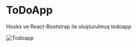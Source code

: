 # ToDoApp
Hooks ve React-Bootstrap ile oluşturulmuş todoapp


![Todoapp](https://github.com/omeratlii/ToDoApp/assets/68858529/61ee38e2-48ab-4f16-9a26-b6f98f612736)
